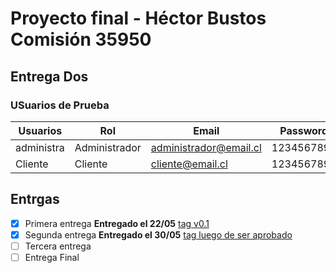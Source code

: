 # Proyecto final - Héctor Bustos Comisión 35950

## Entrega Dos

### USuarios de Prueba

| Usuarios   | Rol           | Email                  | Password   |
| ---------- | ------------- | ---------------------- | ---------- |
| administra | Administrador | administrador@email.cl | 1234567890 |
| Cliente    | Cliente       | cliente@email.cl       | 1234567890 |

## Entrgas

- [x] Primera entrega **Entregado el 22/05** [tag v0.1](https://github.com/h3ctordev/proyectofinal-hectorbustos/releases/tag/entregas%2Fv0.1)
- [x] Segunda entrega **Entregado el 30/05** [tag luego de ser aprobado](https://github.com/h3ctordev/proyectofinal-hectorbustos/releases/tag/)
- [ ] Tercera entrega
- [ ] Entrega Final
